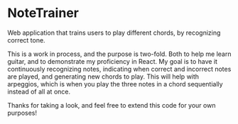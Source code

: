 # NoteTrainer
Web application that trains users to play different chords, by recognizing correct tone.

This is a work in process, and the purpose is two-fold. Both to help me learn guitar, and to demonstrate my proficiency in React. My goal is to have it continuously recognizing notes, indicating when correct and incorrect notes are played, and generating new chords to play. This will help with arpeggios, which is when you play the three notes in a chord sequentially instead of all at once.

Thanks for taking a look, and feel free to extend this code for your own purposes!


